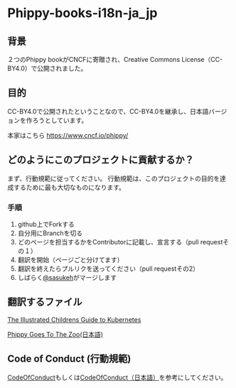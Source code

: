 # Phippy-books-i18n-ja_jp
## 背景
２つのPhippy bookがCNCFに寄贈され、Creative Commons License（CC-BY4.0）で公開されました。

## 目的
CC-BY4.0で公開されたということなので、CC-BY4.0を継承し、日本語バージョンを作ろうとしています。

本家はこちら
https://www.cncf.io/phippy/


## どのようにこのプロジェクトに貢献するか？
まず、行動規範に従ってください。
行動規範は、このプロジェクトの目的を達成するために最も大切なものになります。

### 手順
1. github上でForkする
2. 自分用にBranchを切る
3. どのページを担当するかをContributorに記載し、宣言する（pull requestその１）
4. 翻訳を開始（ページごと分けてます）
5. 翻訳を終えたらプルリクを送ってください（pull requestその2）
6. しばらく[@sasukeh](https://github.com/sasukeh)がマージします

## 翻訳するファイル

[The Illustrated Childrens Guide to Kubernetes](https://github.com/sasukeh/Phippy-books-i18n-ja_jp/blob/master/The%20Illustrated%20Childrens%20Guide%20to%20Kubernetes/main_ja.md)

[Phippy Goes To The Zoo(日本語)](https://github.com/sasukeh/Phippy-books-i18n-ja_jp/blob/master/Phippy%20Goes%20To%20The%20Zoo%20Folder/main_ja.md)



## Code of Conduct (行動規範)
[CodeOfConduct](CodeOfConduct.md)もしくは[CodeOfConduct（日本語）](CodeOfConduct_ja-jp.md)を参考にしてください。
